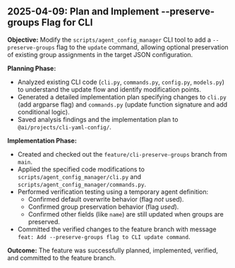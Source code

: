 ## 2025-04-09: Plan and Implement --preserve-groups Flag for CLI

**Objective:** Modify the `scripts/agent_config_manager` CLI tool to add a `--preserve-groups` flag to the `update` command, allowing optional preservation of existing group assignments in the target JSON configuration.

**Planning Phase:**
*   Analyzed existing CLI code (`cli.py`, `commands.py`, `config.py`, `models.py`) to understand the update flow and identify modification points.
*   Generated a detailed implementation plan specifying changes to `cli.py` (add argparse flag) and `commands.py` (update function signature and add conditional logic).
*   Saved analysis findings and the implementation plan to `@ai/projects/cli-yaml-config/`.

**Implementation Phase:**
*   Created and checked out the `feature/cli-preserve-groups` branch from `main`.
*   Applied the specified code modifications to `scripts/agent_config_manager/cli.py` and `scripts/agent_config_manager/commands.py`.
*   Performed verification testing using a temporary agent definition:
    *   Confirmed default overwrite behavior (flag *not* used).
    *   Confirmed group preservation behavior (flag *used*).
    *   Confirmed other fields (like `name`) are still updated when groups are preserved.
*   Committed the verified changes to the feature branch with message `feat: Add --preserve-groups flag to CLI update command`.

**Outcome:** The feature was successfully planned, implemented, verified, and committed to the feature branch.